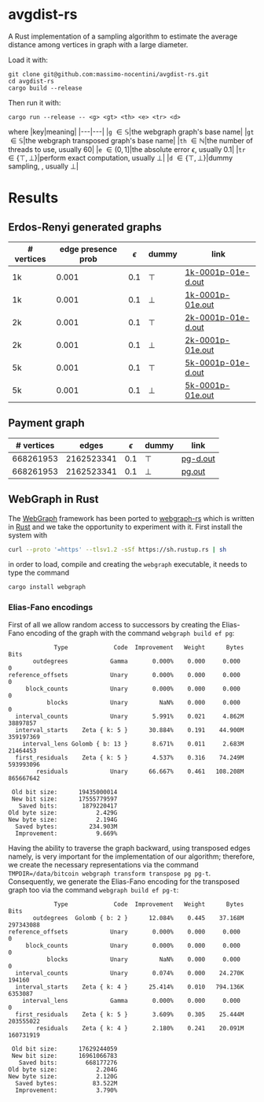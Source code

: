 # avgdist-rs

A Rust implementation of a sampling algorithm to estimate the average distance among vertices in graph with a large diameter.

Load it with:
```
git clone git@github.com:massimo-nocentini/avgdist-rs.git
cd avgdist-rs
cargo build --release
```

Then run it with:
```
cargo run --release -- <g> <gt> <th> <e> <tr> <d>
```
where
|key|meaning|
|---|---|
|`g` $\in \mathbb{S}$|the webgraph graph's base name|
|`gt` $\in \mathbb{S}$|the webgraph transposed graph's base name|
|`th` $\in \mathbb{N}$|the number of threads to use, usually $60$|
|`e` $\in (0, 1]$|the absolute error $\epsilon$, usually $0.1$|
|`tr` $\in \lbrace \top, \bot \rbrace$|perform exact computation, usually $\bot$|
|`d` $\in \lbrace \top, \bot \rbrace$|dummy sampling, , usually $\bot$|

# Results

## Erdos-Renyi generated graphs

|# vertices|edge presence prob|$\epsilon$|dummy|link|
|---|---|---|---|---|
|1k|0.001|0.1|$\top$|[1k-0001p-01e-d.out](https://github.com/massimo-nocentini/avgdist-rs/blob/master/data/erdos-renyi/result/1k-0001p-01e-d.out)|
|1k|0.001|0.1|$\bot$|[1k-0001p-01e.out](https://github.com/massimo-nocentini/avgdist-rs/blob/master/data/erdos-renyi/result/1k-0001p-01e.out)|
|2k|0.001|0.1|$\top$|[2k-0001p-01e-d.out](https://github.com/massimo-nocentini/avgdist-rs/blob/master/data/erdos-renyi/result/2k-0001p-01e-d.out)|
|2k|0.001|0.1|$\bot$|[2k-0001p-01e.out](https://github.com/massimo-nocentini/avgdist-rs/blob/master/data/erdos-renyi/result/2k-0001p-01e.out)|
|5k|0.001|0.1|$\top$|[5k-0001p-01e-d.out](https://github.com/massimo-nocentini/avgdist-rs/blob/master/data/erdos-renyi/result/5k-0001p-01e-d.out)|
|5k|0.001|0.1|$\bot$|[5k-0001p-01e.out](https://github.com/massimo-nocentini/avgdist-rs/blob/master/data/erdos-renyi/result/5k-0001p-01e.out)|


## Payment graph

|# vertices|edges|$\epsilon$|dummy|link|
|---|---|---|---|---|
|668261953|2162523341|0.1|$\top$|[pg-d.out](https://github.com/massimo-nocentini/avgdist-rs/blob/master/data/pg/result/pg-d.out)|
|668261953|2162523341|0.1|$\bot$|[pg.out](https://github.com/massimo-nocentini/avgdist-rs/blob/master/data/pg/result/pg.out)|

## WebGraph in Rust

The [WebGraph](https://webgraph.di.unimi.it/) framework has been ported to [webgraph-rs](https://github.com/vigna/webgraph-rs) which is written in [Rust](https://www.rust-lang.org/) and we take the opportunity to experiment with it. First install the system with 
```bash
curl --proto '=https' --tlsv1.2 -sSf https://sh.rustup.rs | sh
```
in order to load, compile and creating the `webgraph` executable, it needs to type the command 
```bash
cargo install webgraph
``` 

### Elias-Fano encodings

First of all we allow random access to successors by creating the Elias-Fano encoding of the graph with the command `webgraph build ef pg`:

```
             Type             Code  Improvement   Weight      Bytes             Bits
       outdegrees            Gamma       0.000%    0.000     0.000                 0
reference_offsets            Unary       0.000%    0.000     0.000                 0
     block_counts            Unary       0.000%    0.000     0.000                 0
           blocks            Unary         NaN%    0.000     0.000                 0
  interval_counts            Unary       5.991%    0.021     4.862M         38897857
  interval_starts    Zeta { k: 5 }      30.884%    0.191    44.900M        359197369
    interval_lens Golomb { b: 13 }       8.671%    0.011     2.683M         21464453
  first_residuals    Zeta { k: 5 }       4.537%    0.316    74.249M        593993096
        residuals            Unary      66.667%    0.461   108.208M        865667642

 Old bit size:      19435000014
 New bit size:      17555779597
   Saved bits:       1879220417
Old byte size:           2.429G
New byte size:           2.194G
  Saved bytes:         234.903M
  Improvement:           9.669%
```
Having the ability to traverse the graph backward, using transposed edges namely, is very important for the implementation of our algorithm; therefore, we create the necessary representations via the command `TMPDIR=/data/bitcoin webgraph transform transpose pg pg-t`. Consequently, we generate the Elias-Fano encoding for the transposed graph too via the command `webgraph build ef pg-t`:

```
             Type             Code  Improvement   Weight      Bytes             Bits
       outdegrees  Golomb { b: 2 }      12.084%    0.445    37.168M        297343088
reference_offsets            Unary       0.000%    0.000     0.000                 0
     block_counts            Unary       0.000%    0.000     0.000                 0
           blocks            Unary         NaN%    0.000     0.000                 0
  interval_counts            Unary       0.074%    0.000    24.270K           194160
  interval_starts    Zeta { k: 4 }      25.414%    0.010   794.136K          6353087
    interval_lens            Gamma       0.000%    0.000     0.000                 0
  first_residuals    Zeta { k: 5 }       3.609%    0.305    25.444M        203555022
        residuals    Zeta { k: 4 }       2.180%    0.241    20.091M        160731919

 Old bit size:      17629244059
 New bit size:      16961066783
   Saved bits:        668177276
Old byte size:           2.204G
New byte size:           2.120G
  Saved bytes:          83.522M
  Improvement:           3.790%
```
